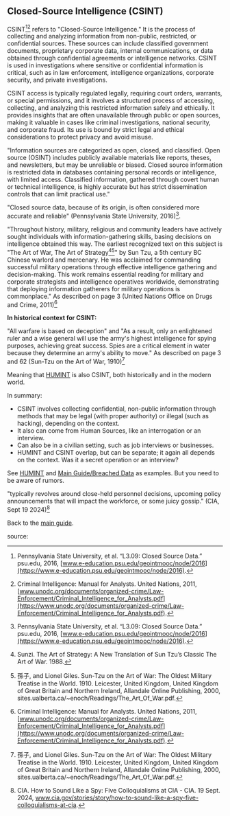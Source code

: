 ## Closed-Source Intelligence (CSINT)

CSINT[^psu][^azdps] refers to "Closed-Source Intelligence." It is the process of collecting and analyzing information from non-public, restricted, or confidential sources. These sources can include classified government documents, proprietary corporate data, internal communications, or data obtained through confidential agreements or intelligence networks. CSINT is used in investigations where sensitive or confidential information is critical, such as in law enforcement, intelligence organizations, corporate security, and private investigations.

CSINT access is typically regulated legally, requiring court orders, warrants, or special permissions, and it involves a structured process of accessing, collecting, and analyzing this restricted information safely and ethically. It provides insights that are often unavailable through public or open sources, making it valuable in cases like criminal investigations, national security, and corporate fraud. Its use is bound by strict legal and ethical considerations to protect privacy and avoid misuse.

"Information sources are categorized as open, closed, and classified. Open source (OSINT) includes publicly available materials like reports, theses, and newsletters, but may be unreliable or biased. Closed source information is restricted data in databases containing personal records or intelligence, with limited access. Classified information, gathered through covert human or technical intelligence, is highly accurate but has strict dissemination controls that can limit practical use."

"Closed source data, because of its origin, is often considered more accurate and reliable" (Pennsylvania State University, 2016)[^psu].

"Throughout history, military, religious and community leaders have actively sought individuals with information-gathering skills, basing decisions on intelligence obtained this way. The earliest recognized text on this subject is "The Art of War, The Art of Strategy[^Sunzi][^Tzu]" by Sun Tzu, a 5th century BC Chinese warlord and mercenary. He was acclaimed for commanding successful military operations through effective intelligence gathering and decision-making. This work remains essential reading for military and corporate strategists and intelligence operatives worldwide, demonstrating that deploying information gatherers for military operations is commonplace." As described on page 3 (United Nations Office on Drugs and Crime, 2011)[^azdps]

**In historical context for CSINT:**

"All warfare is based on deception" and "As a result, only an enlightened ruler and a wise general will use the army's highest intelligence for spying purposes, achieving great success. Spies are a critical element in water because they determine an army's ability to move." As described on page 3 and 62 (Sun-Tzu on the Art of War, 1910)[^Tzu]

Meaning that [HUMINT](HUMINT.md) is also CSINT, both historically and in the modern world.

In summary:
- CSINT involves collecting confidential, non-public information through methods that may be legal (with proper authority) or illegal (such as hacking), depending on the context.
- It also can come from Human Sources, like an interrogation or an interview.
- Can also be in a civilian setting, such as job interviews or businesses.
- HUMINT and CSINT overlap, but can be separate; it again all depends on the context. Was it a secret operation or an interview?

See [HUMINT](HUMINT.md) and [Main Guide/Breached Data](../README.md#breached-data) as examples. But you need to be aware of rumors.

"typically revolves around close-held personnel decisions, upcoming policy announcements that will impact the workforce, or some juicy gossip." (CIA, Sept 19 2024)[^CIA]

Back to the [main guide](../README.md).

source:

[^psu]: Pennsylvania State University, et al. “L3.09: Closed Source Data.” psu.edu, 2016, [www.e-education.psu.edu/geointmooc/node/2016](https://www.e-education.psu.edu/geointmooc/node/2016).

[^azdps]: Criminal Intelligence: Manual for Analysts. United Nations, 2011, [www.unodc.org/documents/organized-crime/Law-Enforcement/Criminal_Intelligence_for_Analysts.pdf](https://www.unodc.org/documents/organized-crime/Law-Enforcement/Criminal_Intelligence_for_Analysts.pdf).

[^Tzu]: 孫子, and Lionel Giles. Sun-Tzu on the Art of War: The Oldest Military Treatise in the World. 1910. Leicester, United Kingdom, United Kingdom of Great Britain and Northern Ireland, Allandale Online Publishing, 2000, sites.ualberta.ca/~enoch/Readings/The_Art_Of_War.pdf.

[^Sunzi]: Sunzi. The Art of Strategy: A New Translation of Sun Tzu’s Classic The Art of War. 1988.

[^CIA]: CIA. How to Sound Like a Spy: Five Colloquialisms at CIA - CIA. 19 Sept. 2024, www.cia.gov/stories/story/how-to-sound-like-a-spy-five-colloquialisms-at-cia.